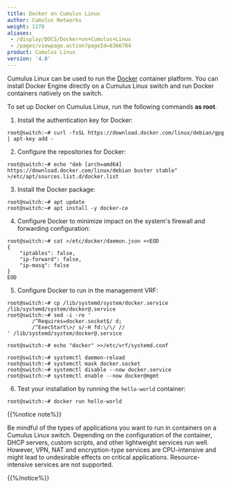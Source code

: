 ```yaml
---
title: Docker on Cumulus Linux
author: Cumulus Networks
weight: 1170
aliases:
 - /display/DOCS/Docker+on+Cumulus+Linux
 - /pages/viewpage.action?pageId=8366704
product: Cumulus Linux
version: '4.0'
---
```

Cumulus Linux can be used to run the [Docker](https://www.docker.com/) container platform. You can install Docker Engine directly on a Cumulus Linux switch and run Docker containers natively on the switch.

To set up Docker on Cumulus Linux, run the following commands **as root**.

1. Install the authentication key for Docker:

```
root@switch:~# curl -fsSL https://download.docker.com/linux/debian/gpg | apt-key add -
```

2. Configure the repositories for Docker:

```
root@switch:~# echo "deb [arch=amd64] https://download.docker.com/linux/debian buster stable" >/etc/apt/sources.list.d/docker.list
```

3. Install the Docker package:

```
root@switch:~# apt update
root@switch:~# apt install -y docker-ce
```

4. Configure Docker to minimize impact on the system's firewall and forwarding configuration:

```
root@switch:~# cat >/etc/docker/daemon.json <<EOD
{
	"iptables": false,
	"ip-forward": false,
	"ip-masq": false
}
EOD
```

5. Configure Docker to run in the management VRF:

```
root@switch:~# cp /lib/systemd/system/docker.service /lib/systemd/system/docker@.service
root@switch:~# sed -i -re '
        /^Requires=docker.socket$/ d;
        /^ExecStart\>/ s/-H fd:\/\/ //
' /lib/systemd/system/docker@.service

root@switch:~# echo "docker" >>/etc/vrf/systemd.conf

root@switch:~# systemctl daemon-reload
root@switch:~# systemctl mask docker.socket
root@switch:~# systemctl disable --now docker.service
root@switch:~# systemctl enable --now docker@mgmt
```

6. Test your installation by running the `hello-world` container:

```
root@switch:~# docker run hello-world
```

{{%notice note%}}

Be mindful of the types of applications you want to run in containers on a Cumulus Linux switch. Depending on the configuration of the container, DHCP servers, custom scripts, and other lightweight services run well. However, VPN, NAT and encryption-type services are CPU-intensive and might lead to undesirable effects on critical applications. Resource-intensive services are not supported.

{{%/notice%}}
